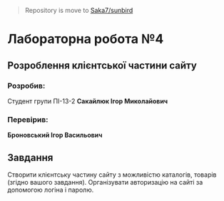 > Repository is move to [Saka7/sunbird](https://github.com/Saka7/sunbird)

# Лабораторна робота №4

## Розроблення клієнтської частини сайту

### Розробив:

Студент групи ПІ-13-2 **Сакайлюк Ігор Миколайович**


### Перевірив:

**Броновський Ігор Васильович**


## Завдання

Створити клієнтську частину сайту з можливістю каталогів, товарів (згідно вашого завдання).
Організувати авторизацію на сайті за допомогою логіна і паролю.

